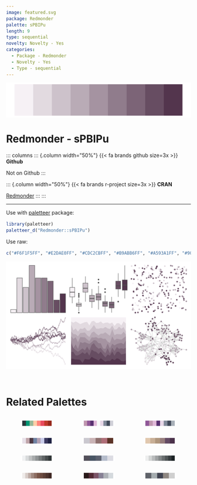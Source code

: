 ```yaml
---
image: featured.svg
package: Redmonder
palette: sPBIPu
length: 9
type: sequential
novelty: Novelty - Yes
categories:
  - Package - Redmonder
  - Novelty - Yes
  - Type - sequential
---
```


![](featured.svg)

# Redmonder - sPBIPu 

::: columns
::: {.column width="50%"}
{{< fa brands github size=3x >}}
**Github**

Not on Github
:::

::: {.column width="50%"}
{{< fa brands r-project size=3x >}}
**CRAN**

[Redmonder](https://CRAN.R-project.org/package=Redmonder)
:::
:::

<hr> 

Use with [paletteer](https://emilhvitfeldt.github.io/paletteer/) package:

```r
library(paletteer)
paletteer_d("Redmonder::sPBIPu")
```

Use raw:

```r
c("#F6F1F5FF", "#E2DAE0FF", "#CDC2CBFF", "#B9ABB6FF", "#A593A1FF", "#907C8CFF", "#7C6477FF", "#674D62FF", "#53354DFF")
``` 

![](examples.svg) 

<br>

# Related Palettes

<div class="list" style="display: grid; grid-template-columns: auto auto auto;"> <figure class="figure">
<a href="../../awtools/a_palette/"> <img src="../../awtools/a_palette/featured.svg" style="width: 100%;" class="figure-img"></a>
</figure> <figure class="figure">
<a href="../../palettetown/grimer/"> <img src="../../palettetown/grimer/featured.svg" style="width: 100%;" class="figure-img"></a>
</figure> <figure class="figure">
<a href="../../palettetown/muk/"> <img src="../../palettetown/muk/featured.svg" style="width: 100%;" class="figure-img"></a>
</figure> <figure class="figure">
<a href="../../tvthemes/Night/"> <img src="../../tvthemes/Night/featured.svg" style="width: 100%;" class="figure-img"></a>
</figure> <figure class="figure">
<a href="../../calecopal/calochortus/"> <img src="../../calecopal/calochortus/featured.svg" style="width: 100%;" class="figure-img"></a>
</figure> <figure class="figure">
<a href="../../nord/halifax_harbor/"> <img src="../../nord/halifax_harbor/featured.svg" style="width: 100%;" class="figure-img"></a>
</figure> <figure class="figure">
<a href="../../Redmonder/sPBIGy2/"> <img src="../../Redmonder/sPBIGy2/featured.svg" style="width: 100%;" class="figure-img"></a>
</figure> <figure class="figure">
<a href="../../musculusColors/ErWhale/"> <img src="../../musculusColors/ErWhale/featured.svg" style="width: 100%;" class="figure-img"></a>
</figure> <figure class="figure">
<a href="../../Redmonder/sPBIGy1/"> <img src="../../Redmonder/sPBIGy1/featured.svg" style="width: 100%;" class="figure-img"></a>
</figure> <figure class="figure">
<a href="../../ggsci/brown_material/"> <img src="../../ggsci/brown_material/featured.svg" style="width: 100%;" class="figure-img"></a>
</figure> <figure class="figure">
<a href="../../NatParksPalettes/CapitolReef/"> <img src="../../NatParksPalettes/CapitolReef/featured.svg" style="width: 100%;" class="figure-img"></a>
</figure> <figure class="figure">
<a href="../../ggthemes/Classic_Gray_5/"> <img src="../../ggthemes/Classic_Gray_5/featured.svg" style="width: 100%;" class="figure-img"></a>
</figure> 
</div>
